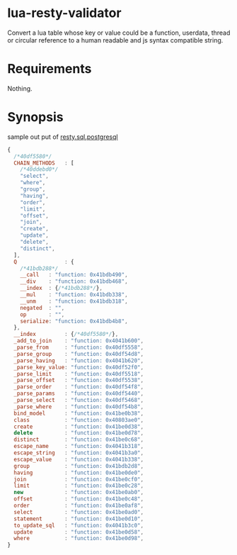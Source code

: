 # lua-resty-validator
Convert a lua table whose key or value could be a function, userdata, thread or circular reference to a human readable and js syntax compatible string.

# Requirements
Nothing.

# Synopsis
sample out put of [resty.sql.postgresql](https://github.com/xiangnanscu/lua-resty-sql/blob/master/resty/sql/postgresql.lua)
```js
{
  /*40df5580*/
  CHAIN_METHODS   : [
    /*40ddebd0*/
    "select",
    "where",
    "group",
    "having",
    "order",
    "limit",
    "offset",
    "join",
    "create",
    "update",
    "delete",
    "distinct",
  ],
  Q               : {
    /*41bdb288*/
    __call   : "function: 0x41bdb490",
    __div    : "function: 0x41bdb468",
    __index  : {/*41bdb288*/},
    __mul    : "function: 0x41bdb338",
    __unm    : "function: 0x41bdb318",
    negated  : "",
    op       : "",
    serialize: "function: 0x41bdb4b8",
  },
  __index         : {/*40df5580*/},
  _add_to_join    : "function: 0x4041b600",
  _parse_from     : "function: 0x40df5558",
  _parse_group    : "function: 0x40df54d8",
  _parse_having   : "function: 0x4041b620",
  _parse_key_value: "function: 0x40df52f0",
  _parse_limit    : "function: 0x40df5518",
  _parse_offset   : "function: 0x40df5538",
  _parse_order    : "function: 0x40df54f8",
  _parse_params   : "function: 0x40df5440",
  _parse_select   : "function: 0x40df5468",
  _parse_where    : "function: 0x40df54b8",
  bind_model      : "function: 0x41be0b38",
  class           : "function: 0x40803ae0",
  create          : "function: 0x41be0d38",
  delete          : "function: 0x41be0d78",
  distinct        : "function: 0x41be0c68",
  escape_name     : "function: 0x4041b318",
  escape_string   : "function: 0x4041b3a0",
  escape_value    : "function: 0x4041b338",
  group           : "function: 0x41bdb2d8",
  having          : "function: 0x41be0de0",
  join            : "function: 0x41be0cf0",
  limit           : "function: 0x41be0c28",
  new             : "function: 0x41be0ab0",
  offset          : "function: 0x41be0c48",
  order           : "function: 0x41be0af8",
  select          : "function: 0x41be0ad0",
  statement       : "function: 0x41be0d10",
  to_update_sql   : "function: 0x4041b3c0",
  update          : "function: 0x41be0d58",
  where           : "function: 0x41be0d98",
}
```
